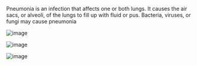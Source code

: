 Pneumonia is an infection that affects one or both lungs. It causes the air sacs, or alveoli, of the lungs to fill up with fluid or pus. Bacteria, viruses, or fungi may cause pneumonia

![image](https://github.com/RameshPeddapuram/-Pneumonia-detection-from-chest-X-rays/assets/173190721/5b5d436c-714a-4424-a5ab-59eea6351e12)

![image](https://github.com/RameshPeddapuram/-Pneumonia-detection-from-chest-X-rays/assets/173190721/c80822cb-6598-4d36-8267-dc1853ceb7a7)

![image](https://github.com/RameshPeddapuram/-Pneumonia-detection-from-chest-X-rays/assets/173190721/f0570f9a-b5ef-4cd3-91c2-9818506aaae3)

